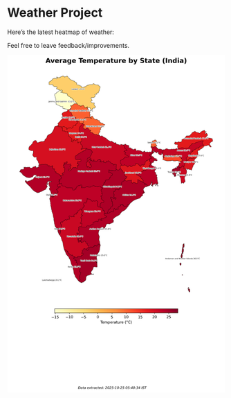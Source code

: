 # Weather Project

Here’s the latest heatmap of weather:

Feel free to leave feedback/improvements.

![India Heatmap](docs/assets/india_heatmap.png?v=FC157C)

